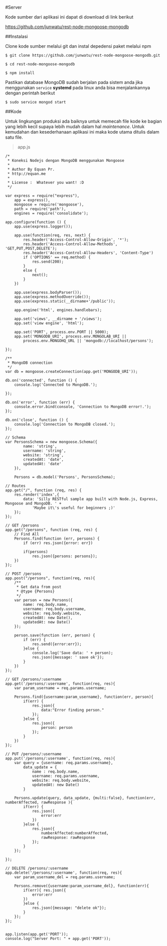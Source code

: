 #Server

Kode sumber dari aplikasi ini dapat di download di link berikut

https://github.com/junwatu/rest-node-mongoose-mongodb


##Instalasi

Clone kode sumber melalui git dan instal depedensi paket melalui npm


    $ git clone https://github.com/junwatu/rest-node-mongoose-mongodb.git
    
    $ cd rest-node-mongoose-mongodb
    
    $ npm install


Pastikan database MongoDB sudah berjalan pada sistem anda jika menggunakan `service` **systemd** pada linux anda bisa menjalankannya dengan perintah berikut

```
$ sudo service mongod start
```

##Kode

Untuk lingkungan produksi ada baiknya untuk memecah file kode ke bagian yang lebih kecil supaya lebih mudah dalam hal *maintenance*. Untuk kemudahan dan kesederhanaan aplikasi ini maka kode utama ditulis  dalam satu file.

> app.js

```
/*
 * Koneksi Nodejs dengan MongoDB menggunakan Mongoose
 *
 * Author By Equan Pr.
 * http://equan.me
 *
 * License :  Whatever you want! :D
 */

var express = require("express"),
    app = express(),
    mongoose = require('mongoose'),
    path = require('path'),
    engines = require('consolidate');

app.configure(function () {
    app.use(express.logger());

    app.use(function(req, res, next) {
        res.header('Access-Control-Allow-Origin', '*');
        res.header('Access-Control-Allow-Methods', 'GET,PUT,POST,DELETE');
        res.header('Access-Control-Allow-Headers', 'Content-Type')
        if ('OPTIONS' == req.method) {
            res.send(200);
        }
        else {
            next();
        }
    })

    app.use(express.bodyParser());
    app.use(express.methodOverride());
    app.use(express.static(__dirname+'/public'));

    app.engine('html', engines.handlebars);

    app.set('views', __dirname + '/views');
    app.set('view engine', 'html');

    app.set('PORT', process.env.PORT || 5000);
    app.set('MONGODB_URI', process.env.MONGOLAB_URI ||
        process.env.MONGOHQ_URL || 'mongodb://localhost/persons');

});

/**
 * MongoDB connection
 */
var db = mongoose.createConnection(app.get('MONGODB_URI'));

db.on('connected', function () {
    console.log('Connected to MongoDB.');

});

db.on('error', function (err) {
    console.error.bind(console, 'Connection to MongoDB error!.');
});

db.on('close', function () {
    console.log('Connection to MongoDB closed.');
});

// Schema
var PersonsSchema = new mongoose.Schema({
        name: 'string',
        username: 'string',
        website: 'string',
        createdAt: 'date',
        updatedAt: 'date'
    }),

    Persons = db.model('Persons', PersonsSchema);

// Routes
app.get("/", function (req, res) {
    res.render('index',{
        data: 'Silly RESTful sample app built with Node.js, Express, Mongoose and MongoDB. ' +
            'Maybe it\'s useful for beginners ;)'
    });
});

// GET /persons
app.get("/persons", function (req, res) {
    // Find All
    Persons.find(function (err, persons) {
        if (err) res.json({error: err})

        if(persons)
            res.json({persons: persons});
    })
});

// POST /persons
app.post("/persons", function(req, res){
    /**
     * Get data from post
     * @type {Persons}
     */
    var person = new Persons({
        name: req.body.name,
        username: req.body.username,
        website: req.body.website,
        createdAt: new Date(),
        updatedAt: new Date()
    });

    person.save(function (err, person) {
        if (err) {
            res.send({error:err});
        }else {
            console.log('Save data: ' + person);
            res.json({message: ' save ok'});
        }
    })
});

// GET /persons/:username
app.get('/persons/:username', function(req, res){
    var param_username = req.params.username;

    Persons.find({username:param_username}, function(err, person){
        if(err) {
            res.json({
                data:"Error finding person."
            });
        }else {
            res.json({
                person: person
            });
        }
    })
});

// PUT /persons/:username
app.put('/persons/:username', function(req, res){
    var query = {username: req.params.username},
        data_update = {
            name : req.body.name,
            username: req.params.username,
            website: req.body.website,
            updatedAt: new Date()
        }

    Persons.update(query, data_update, {multi:false}, function(err, numberAffected, rawResponse ){
        if(err) {
            res.json({
                error:err
            })
        }else {
            res.json({
                numberAffected:numberAffected,
                rawResponse: rawResponse
            });
        }
    });

});

// DELETE /persons/:username
app.delete('/persons/:username', function(req, res){
    var param_username_del = req.params.username;

    Persons.remove({username:param_username_del}, function(err){
        if(err){ res.json({
            error:err
        })
        }else {
            res.json({message: "delete ok"});
        }
    });
});


app.listen(app.get('PORT'));
console.log("Server Port: " + app.get('PORT'));

```

